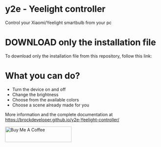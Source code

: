 # y2e - Yeelight controller
Control your Xiaomi/Yeelight smartbulb from your pc

# DOWNLOAD only the installation file
To download only the installation file from this repository, follow this link:

# What you can do?
* Turn the device on and off
* Change the brightness
* Choose from the available colors
* Choose a scene already made for you

More information and the complete documentation at https://brockdeveloper.github.io/y2e-Yeelight-controller/


<a href="https://www.buymeacoffee.com/brockdev" target="_blank"><img src="https://cdn.buymeacoffee.com/buttons/lato-orange.png" alt="Buy Me A Coffee" style="height: 51px !important;width: 217px !important;" ></a>
